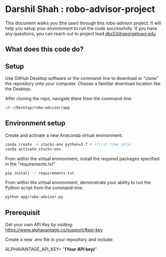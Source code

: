 # Darshil Shah : robo-advisor-project

This document walks you (the user) through this robo-advisor project. It will help you setup your environment to run the code successfully. If you have any questions, you can reach out to project lead dks53@georgetown.edu

## What does this code do?


## Setup
Use GitHub Desktop software or the command-line to download or "clone" the repository onto your computer. Choose a familiar download location like the Desktop.

After cloning the repo, navigate there from the command-line: 

```sh
cd ~/Desktop/robo-advisor/app
```
## Environment setup

Create and activate a new Anaconda virtual environment:

```sh
conda create -n stocks-env python=3.7 # (first time only)
conda activate stocks-env
```

From within the virtual environment, install the required packages specified in the "requirements.txt"

```sh
pip install -r requirements.txt
```

From within the virtual environment, demonstrate your ability to run the Python script from the command-line:

```sh
python app/robo-advisor.py
```

## Prerequisit
Get your own API Key by visiting: https://www.alphavantage.co/support/#api-key

Create a new .env file in your repository and include:

ALPHAVANTAGE_API_KEY= "________(Your API key)________"